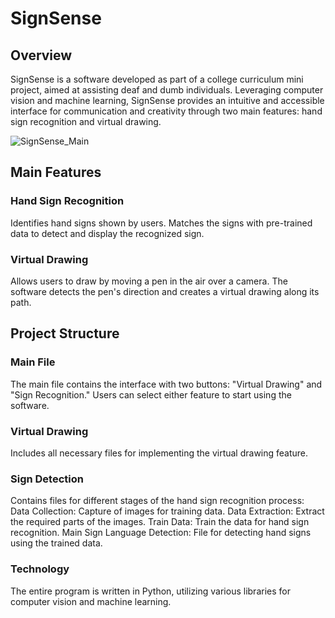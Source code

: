 # SignSense

## Overview

SignSense is a software developed as part of a college curriculum mini project, aimed at assisting deaf and dumb individuals. Leveraging computer vision and machine learning, SignSense provides an intuitive and accessible interface for communication and creativity through two main features: hand sign recognition and virtual drawing.

![SignSense_Main](https://github.com/abey003/SignSense/assets/96768878/09c8089d-1cc1-4291-a5f6-2e0c07bd1c47)


## Main Features

### Hand Sign Recognition
Identifies hand signs shown by users.
Matches the signs with pre-trained data to detect and display the recognized sign.

### Virtual Drawing
Allows users to draw by moving a pen in the air over a camera.
The software detects the pen's direction and creates a virtual drawing along its path.

## Project Structure

### Main File
The main file contains the interface with two buttons: "Virtual Drawing" and "Sign Recognition."
Users can select either feature to start using the software.

### Virtual Drawing
Includes all necessary files for implementing the virtual drawing feature.

### Sign Detection
Contains files for different stages of the hand sign recognition process:
Data Collection: Capture of images for training data.
Data Extraction: Extract the required parts of the images.
Train Data: Train the data for hand sign recognition.
Main Sign Language Detection: File for detecting hand signs using the trained data.

### Technology
The entire program is written in Python, utilizing various libraries for computer vision and machine learning.
